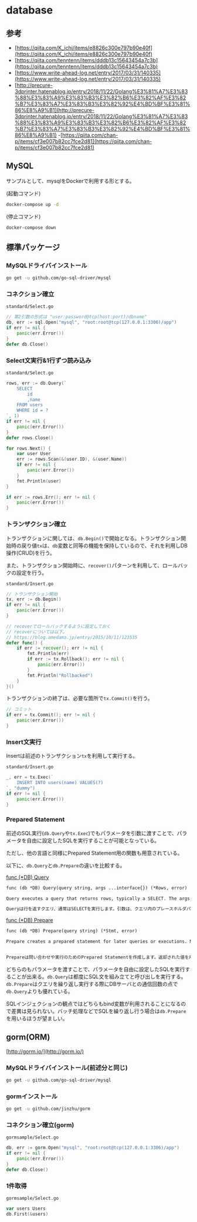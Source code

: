 # database

## 参考

- [https://qiita.com/K_ichi/items/e8826c300e797b90e40f](https://qiita.com/K_ichi/items/e8826c300e797b90e40f)
- [https://qiita.com/tenntenn/items/dddb13c15643454a7c3b](https://qiita.com/tenntenn/items/dddb13c15643454a7c3b)
- [https://www.write-ahead-log.net/entry/2017/03/31/140335](https://www.write-ahead-log.net/entry/2017/03/31/140335)
- [http://precure-3dprinter.hatenablog.jp/entry/2018/11/22/Golang%E3%81%A7%E3%83%88%E3%83%A9%E3%83%B3%E3%82%B6%E3%82%AF%E3%82%B7%E3%83%A7%E3%83%B3%E3%82%92%E4%BD%BF%E3%81%86%E8%A9%B1](http://precure-3dprinter.hatenablog.jp/entry/2018/11/22/Golang%E3%81%A7%E3%83%88%E3%83%A9%E3%83%B3%E3%82%B6%E3%82%AF%E3%82%B7%E3%83%A7%E3%83%B3%E3%82%92%E4%BD%BF%E3%81%86%E8%A9%B1)
-[https://qiita.com/chan-p/items/cf3e007b82cc7fce2d81](https://qiita.com/chan-p/items/cf3e007b82cc7fce2d81)

## MySQL

サンプルとして、mysqlをDockerで利用する形とする。

(起動コマンド)

```sh
docker-compose up -d
```

(停止コマンド)

```sh
docker-compose down
```

## 標準パッケージ

### MySQLドライバインストール

```sh
go get -u github.com/go-sql-driver/mysql
```

### コネクション確立

`standard/Select.go`

```go
// 第2引数の形式は "user:password@tcp(host:port)/dbname"
db, err := sql.Open("mysql", "root:root@tcp(127.0.0.1:3306)/app")
if err != nil {
    panic(err.Error())
}
defer db.Close()
```

### Select文実行&1行ずつ読み込み

`standard/Select.go`

```go
rows, err := db.Query(`
    SELECT
        id
        ,name
    FROM users
    WHERE id = ?
`, 1)
if err != nil {
    panic(err.Error())
}
defer rows.Close()

for rows.Next() {
    var user User
    err := rows.Scan(&(user.ID), &(user.Name))
    if err != nil {
        panic(err.Error())
    }
    fmt.Println(user)
}

if err := rows.Err(); err != nil {
    panic(err.Error())
}
```

### トランザクション確立

トランザクションに関しては、`db.Begin()`で開始となる。トランザクション開始時の戻り値`tx`は、`db`変数と同等の機能を保持しているので、それを利用しDB操作(CRUD)を行う。

また、トランザクション開始時に、`recover()`パターンを利用して、ロールバックの設定を行う。

`standard/Insert.go`

```go
// トランザクション開始
tx, err := db.Begin()
if err != nil {
    panic(err.Error())
}

// recoverでロールバックするように設定しておく
// recoverについては以下。
// https://blog.amedama.jp/entry/2015/10/11/123535
defer func() {
    if err := recover(); err != nil {
        fmt.Println(err)
        if err := tx.Rollback(); err != nil {
            panic(err.Error())
        }
        fmt.Println("Rollbacked")
    }
}()
```

トランザクションの終了は、必要な箇所で`tx.Commit()`を行う。

```go
// コミット
if err = tx.Commit(); err != nil {
    panic(err.Error())
}
```

### Insert文実行

Insertは前述のトランザクション`tx`を利用して実行する。

`standard/Insert.go`

```go
_, err = tx.Exec(`
    INSERT INTO users(name) VALUES(?)
`, "dummy")
if err != nil {
    panic(err.Error())
}
```

### Prepared Statement

前述のSQL実行(`db.Query`や`tx.Exec`)でもパラメータを引数に渡すことで、パラメータを自由に設定したSQLを実行することが可能となっている。

ただし、他の言語と同様にPrepared Statement用の関数も用意されている。

以下に、`db.Query`と`db.Prepare`の違いを比較する。

[func (*DB) Query](https://godoc.org/database/sql#DB.Query)

```txt
func (db *DB) Query(query string, args ...interface{}) (*Rows, error)

Query executes a query that returns rows, typically a SELECT. The args are for any placeholder parameters in the query.

Queryは行を返すクエリ、通常はSELECTを実行します。引数は、クエリ内のプレースホルダパラメータ用です。
```

[func (*DB) Prepare](https://godoc.org/database/sql#DB.Prepare)

```txt
func (db *DB) Prepare(query string) (*Stmt, error)

Prepare creates a prepared statement for later queries or executions. Multiple queries or executions may be run concurrently from the returned statement. The caller must call the statement's Close method when the statement is no longer needed.


Prepareは問い合わせや実行のためのPrepared Statementを作成します。返却された値を用いて複数のクエリまたは実行を同時に実行できます。ステートメントが不要になった場合、呼び出し側はステートメントのCloseメソッドを呼び出す必要があります。
```

どちらのもパラメータを渡すことで、パラメータを自由に設定したSQLを実行することが出来る。`db.Query`は都度にSQL文を組み立てと呼び出しを実行する。`db.Prepare`はクエリを繰り返し実行する際にDBサーバとの通信回数の点で`db.Query`よりも優れている。

SQLインジェクションの観点ではどちらもbind変数が利用されることになるので差異は見られない。バッチ処理などでSQLを繰り返し行う場合は`db.Prepare`を用いるほうが望ましい。

## gorm(ORM)

[http://gorm.io/](http://gorm.io/)

### MySQLドライバインストール(前述分と同じ)

```sh
go get -u github.com/go-sql-driver/mysql
```

### gormインストール

```sh
go get -u github.com/jinzhu/gorm
```

### コネクション確立(gorm)

`gormsample/Select.go`

```go
db, err := gorm.Open("mysql", "root:root@tcp(127.0.0.1:3306)/app")
if err != nil {
    panic(err.Error())
}
defer db.Close()
```

### 1件取得

`gormsample/Select.go`

```go
var users Users
db.First(&users)
```